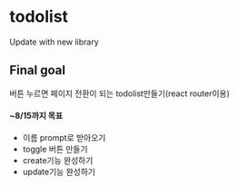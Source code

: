 # todolist
Update with new library

<h2>Final goal</h2>
버튼 누르면 페이지 전환이 되는 todolist만들기(react router이용)

<h4>~8/15까지 목표</h4>
<ul>
<li>이름 prompt로 받아오기</li>
<li>toggle 버튼 만들기</li>
<li>create기능 완성하기</li>
<li>update기능 완성하기 </li>
</ul>